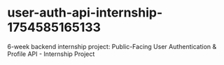 # user-auth-api-internship-1754585165133
6-week backend internship project: Public-Facing User Authentication &amp; Profile API - Internship Project
